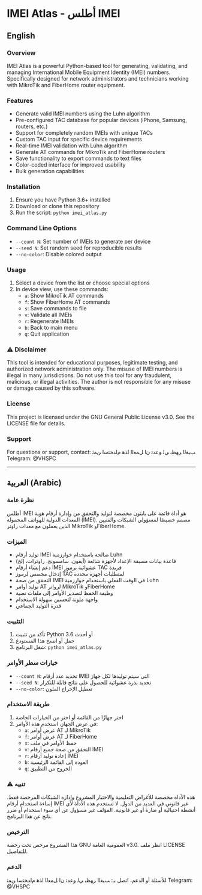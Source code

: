 # IMEI Atlas - أطلس IMEI

## English

### Overview
IMEI Atlas is a powerful Python-based tool for generating, validating, and managing International Mobile Equipment Identity (IMEI) numbers. Specifically designed for network administrators and technicians working with MikroTik and FiberHome router equipment.

### Features
- Generate valid IMEI numbers using the Luhn algorithm
- Pre-configured TAC database for popular devices (iPhone, Samsung, routers, etc.)
- Support for completely random IMEIs with unique TACs
- Custom TAC input for specific device requirements
- Real-time IMEI validation with Luhn algorithm
- Generate AT commands for MikroTik and FiberHome routers
- Save functionality to export commands to text files
- Color-coded interface for improved usability
- Bulk generation capabilities

### Installation
1. Ensure you have Python 3.6+ installed
2. Download or clone this repository
3. Run the script: `python imei_atlas.py`

### Command Line Options
- `--count N`: Set number of IMEIs to generate per device
- `--seed N`: Set random seed for reproducible results
- `--no-color`: Disable colored output

### Usage
1. Select a device from the list or choose special options
2. In device view, use these commands:
   - `a`: Show MikroTik AT commands
   - `f`: Show FiberHome AT commands
   - `s`: Save commands to file
   - `v`: Validate all IMEIs
   - `r`: Regenerate IMEIs
   - `b`: Back to main menu
   - `q`: Quit application

### ⚠️ Disclaimer
This tool is intended for educational purposes, legitimate testing, and authorized network administration only. The misuse of IMEI numbers is illegal in many jurisdictions. Do not use this tool for any fraudulent, malicious, or illegal activities. The author is not responsible for any misuse or damage caused by this software.

### License
This project is licensed under the GNU General Public License v3.0. See the LICENSE file for details.

### Support
For questions or support, contact: ﺐﻴﻐﻟﺍ ﺮﻬﻈﺑ ﻲﻟ ﻮﻋﺪﺗ نﺍ ﻞﻤﻌﻟﺍ اﺬﻫ مﺍﺪﺨﺘﺳﺍ ﻦﻤﺛ
Telegram: @VHSPC

---

## العربية (Arabic)

### نظرة عامة
أطلس IMEI هو أداة قائمة على بايثون مخصصة لتوليد والتحقق من وإدارة أرقام هوية المعدات الدولية للهواتف المحمولة (IMEI). مصمم خصيصًا لمسؤولي الشبكات والفنيين الذين يعملون مع معدات راوتر MikroTik وFiberHome.

### الميزات
- توليد أرقام IMEI صالحة باستخدام خوارزمية Luhn
- قاعدة بيانات مسبقة الإعداد لأجهزة شائعة (آيفون، سامسونج، راوترات، إلخ)
- دعم إنشاء أرقام IMEI عشوائية برموز TAC فريدة
- إدخال مخصص لرموز TAC لمتطلبات أجهزة محددة
- التحقق من صحة IMEI في الوقت الفعلي باستخدام خوارزمية Luhn
- توليد أوامر AT لرواتر MikroTik وFiberHome
- وظيفة الحفظ لتصدير الأوامر إلى ملفات نصية
- واجهة ملونة لتحسين سهولة الاستخدام
- قدرة التوليد الجماعي

### التثبيت
1. تأكد من تثبيت Python 3.6 أو أحدث
2. حمل أو انسخ هذا المستودع
3. شغل البرنامج: `python imei_atlas.py`

### خيارات سطر الأوامر
- `--count N`: تحديد عدد أرقام IMEI التي سيتم توليدها لكل جهاز
- `--seed N`: تحديد بذرة عشوائية للحصول على نتائج قابلة للتكرار
- `--no-color`: تعطيل الإخراج الملون

### طريقة الاستخدام
1. اختر جهازًا من القائمة أو اختر من الخيارات الخاصة
2. في عرض الجهاز، استخدم هذه الأوامر:
   - `a`: عرض أوامر AT لـ MikroTik
   - `f`: عرض أوامر AT لـ FiberHome
   - `s`: حفظ الأوامر في ملف
   - `v`: التحقق من صحة جميع أرقام IMEI
   - `r`: إعادة توليد أرقام IMEI
   - `b`: العودة إلى القائمة الرئيسية
   - `q`: الخروج من التطبيق

### ⚠️ تنبيه
هذه الأداة مخصصة للأغراض التعليمية والاختبار المشروع وإدارة الشبكات المرخصة فقط. إساءة استخدام أرقام IMEI غير قانوني في العديد من الدول. لا تستخدم هذه الأداة لأي أنشطة احتيالية أو ضارة أو غير قانونية. المؤلف غير مسؤول عن أي سوء استخدام أو ضرر ناتج عن هذا البرنامج.

### الترخيص
هذا المشروع مرخص تحت رخصة GNU العمومية العامة v3.0. انظر ملف LICENSE للتفاصيل.

### الدعم
للأسئلة أو الدعم، اتصل بـ: ﺐﻴﻐﻟﺍ ﺮﻬﻈﺑ ﻲﻟ ﻮﻋﺪﺗ نﺍ ﻞﻤﻌﻟﺍ اﺬﻫ مﺍﺪﺨﺘﺳﺍ ﻦﻤﺛ
Telegram: @VHSPC
